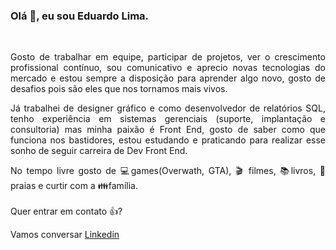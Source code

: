 ### Olá 👋, eu sou Eduardo Lima.
<br> 
<p align="justify"> Gosto de trabalhar em equipe, participar de projetos, ver o crescimento profissional contínuo,
sou comunicativo e aprecio novas tecnologias do mercado e estou sempre a disposição para
aprender algo novo, gosto de desafios pois são eles que nos tornamos mais vivos. </p>

<p align="justify"> Já trabalhei de designer gráfico e como desenvolvedor de relatórios SQL,
tenho experiência em sistemas gerenciais (suporte, implantação e consultoria)
mas minha paixão é Front End, gosto de saber como que funciona nos bastidores, 
estou estudando e praticando para realizar esse sonho de seguir carreira de Dev Front End. </p>

<p align="justify"> No tempo livre gosto de 💻games(Overwath, GTA), 🎬 filmes, 📚livros, 🌅praias e curtir com a 👪família.
<br><br>
Quer entrar em contato 👍?
<br>
  
Vamos conversar [Linkedin](https://www.linkedin.com/in/eduardo-sousa-lima-04693617a/)

</p>



